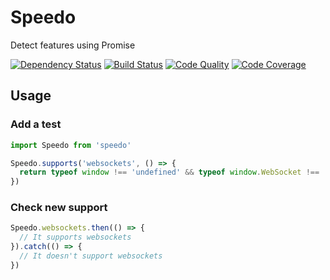 # Speedo
Detect features using Promise

[![Dependency Status](https://gemnasium.com/migme/speedo.svg)](https://gemnasium.com/migme/speedo)
[![Build Status](https://img.shields.io/codeship/274bbce0-ebd2-0132-1b3d-5ecc4fff82a0.svg)](https://codeship.com/projects/81006/)
[![Code Quality](https://img.shields.io/codacy/77847636043541a1976f3cfe285d4f06.svg)](https://www.codacy.com/app/Migme/speedo)
[![Code Coverage](http://codecov.io/github/migme/speedo/coverage.svg?branch=master)](http://codecov.io/github/migme/speedo?branch=master)

## Usage

### Add a test

```js
import Speedo from 'speedo'

Speedo.supports('websockets', () => {
  return typeof window !== 'undefined' && typeof window.WebSocket !== 'undefined'
})
```

### Check new support

```js
Speedo.websockets.then(() => {
  // It supports websockets
}).catch(() => {
  // It doesn't support websockets
})
```
